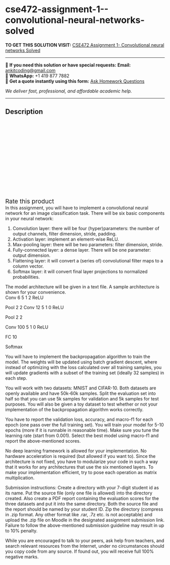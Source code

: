 # cse472-assignment-1--convolutional-neural-networks-solved
**TO GET THIS SOLUTION VISIT:** [CSE472 Assignment 1- Convolutional neural networks Solved](https://www.ankitcodinghub.com/product/cse472-assignment-1-convolutional-neural-networks-solved/)


---

📩 **If you need this solution or have special requests:** **Email:** ankitcoding@gmail.com  
📱 **WhatsApp:** +1 419 877 7882  
📄 **Get a quote instantly using this form:** [Ask Homework Questions](https://www.ankitcodinghub.com/services/ask-homework-questions/)

*We deliver fast, professional, and affordable academic help.*

---

<h2>Description</h2>



<div class="kk-star-ratings kksr-auto kksr-align-center kksr-valign-top" data-payload="{&quot;align&quot;:&quot;center&quot;,&quot;id&quot;:&quot;97480&quot;,&quot;slug&quot;:&quot;default&quot;,&quot;valign&quot;:&quot;top&quot;,&quot;ignore&quot;:&quot;&quot;,&quot;reference&quot;:&quot;auto&quot;,&quot;class&quot;:&quot;&quot;,&quot;count&quot;:&quot;0&quot;,&quot;legendonly&quot;:&quot;&quot;,&quot;readonly&quot;:&quot;&quot;,&quot;score&quot;:&quot;0&quot;,&quot;starsonly&quot;:&quot;&quot;,&quot;best&quot;:&quot;5&quot;,&quot;gap&quot;:&quot;4&quot;,&quot;greet&quot;:&quot;Rate this product&quot;,&quot;legend&quot;:&quot;0\/5 - (0 votes)&quot;,&quot;size&quot;:&quot;24&quot;,&quot;title&quot;:&quot;CSE472 Assignment 1- Convolutional neural networks Solved&quot;,&quot;width&quot;:&quot;0&quot;,&quot;_legend&quot;:&quot;{score}\/{best} - ({count} {votes})&quot;,&quot;font_factor&quot;:&quot;1.25&quot;}">

<div class="kksr-stars">

<div class="kksr-stars-inactive">
            <div class="kksr-star" data-star="1" style="padding-right: 4px">


<div class="kksr-icon" style="width: 24px; height: 24px;"></div>
        </div>
            <div class="kksr-star" data-star="2" style="padding-right: 4px">


<div class="kksr-icon" style="width: 24px; height: 24px;"></div>
        </div>
            <div class="kksr-star" data-star="3" style="padding-right: 4px">


<div class="kksr-icon" style="width: 24px; height: 24px;"></div>
        </div>
            <div class="kksr-star" data-star="4" style="padding-right: 4px">


<div class="kksr-icon" style="width: 24px; height: 24px;"></div>
        </div>
            <div class="kksr-star" data-star="5" style="padding-right: 4px">


<div class="kksr-icon" style="width: 24px; height: 24px;"></div>
        </div>
    </div>

<div class="kksr-stars-active" style="width: 0px;">
            <div class="kksr-star" style="padding-right: 4px">


<div class="kksr-icon" style="width: 24px; height: 24px;"></div>
        </div>
            <div class="kksr-star" style="padding-right: 4px">


<div class="kksr-icon" style="width: 24px; height: 24px;"></div>
        </div>
            <div class="kksr-star" style="padding-right: 4px">


<div class="kksr-icon" style="width: 24px; height: 24px;"></div>
        </div>
            <div class="kksr-star" style="padding-right: 4px">


<div class="kksr-icon" style="width: 24px; height: 24px;"></div>
        </div>
            <div class="kksr-star" style="padding-right: 4px">


<div class="kksr-icon" style="width: 24px; height: 24px;"></div>
        </div>
    </div>
</div>


<div class="kksr-legend" style="font-size: 19.2px;">
            <span class="kksr-muted">Rate this product</span>
    </div>
    </div>
<div class="page" title="Page 1">
<div class="section">
<div class="layoutArea">
<div class="column">
In this assignment, you will have to implement a convolutional neural network for an image classification task. There will be six basic components in your neural network:

<ol>
<li>Convolution layer: there will be four (hyper)parameters: the number of output channels, filter dimension, stride, padding.</li>
<li>Activation layer: implement an element-wise ReLU.</li>
<li>Max-pooling layer: there will be two parameters: filter dimension, stride.</li>
<li>Fully-connected layer: a dense layer. There will be one parameter: output dimension.</li>
<li>Flattening layer: it will convert a (series of) convolutional filter maps to a column vector.</li>
<li>Softmax layer: it will convert final layer projections to normalized probabilities.</li>
</ol>
The model architecture will be given in a text file. A sample architecture is shown for your convenience.

</div>
</div>
<div class="section">
<div class="layoutArea">
<div class="column">
Conv 6 5 1 2 ReLU

Pool 2 2 Conv 12 5 1 0 ReLU

Pool 2 2

Conv 100 5 1 0 ReLU

FC 10

Softmax

</div>
</div>
</div>
<div class="layoutArea">
<div class="column">
You will have to implement the backpropagation algorithm to train the model. The weights will be updated using batch gradient descent, where instead of optimizing with the loss calculated over all training samples, you will update gradients with a subset of the training set (ideally 32 samples) in each step.

You will work with two datasets: MNIST and CIFAR-10. Both datasets are openly available and have 50k-60k samples. Split the evaluation set into half so that you can use 5k samples for validation and 5k samples for test purposes. You will also be given a toy dataset to test whether or not your implementation of the backpropagation algorithm works correctly.

You have to report the validation loss, accuracy, and macro-f1 for each epoch (one pass over the full training set). You will train your model for 5-10 epochs (more if it is runnable in reasonable time). Make sure you tune the learning rate (start from 0.001). Select the best model using macro-f1 and report the above-mentioned scores.

No deep learning framework is allowed for your implementation. No hardware acceleration is required (but allowed if you want to). Since the architecture is not fixed, you have to modularize your code in such a way that it works for any architectures that use the six mentioned layers. To make your implementation efficient, try to pose each operation as matrix multiplication.

</div>
</div>
</div>
</div>
<div class="page" title="Page 2">
<div class="section">
<div class="layoutArea">
<div class="column">
Submission instructions: Create a directory with your 7-digit student id as its name. Put the source file (only one file is allowed) into the directory created. Also create a PDF report containing the evaluation scores for the three datasets and put it into the same directory. Both the source file and the report should be named by your student ID. Zip the directory (compress in .zip format. Any other format like .rar, .7z etc. is not acceptable) and upload the .zip file on Moodle in the designated assignment submission link. Failure to follow the above-mentioned submission guideline may result in up to 10% penalty.

While you are encouraged to talk to your peers, ask help from teachers, and search relevant resources from the Internet, under no circumstances should you copy code from any source. If found out, you will receive full 100% negative marks.

</div>
</div>
</div>
</div>
